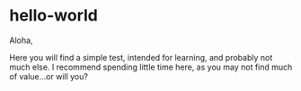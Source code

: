 hello-world
=============

Aloha,

Here you will find a simple test, intended for learning, and probably not much else. I recommend spending little time here, as you may not find much of value...or will you?
